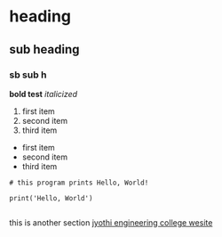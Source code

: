 # heading
## sub heading
### sb sub h
**bold test**
*italicized*
1. first item
2. second item
3. third item
- first item
- second item
- third item

```
# this program prints Hello, World!

print('Hello, World')

```

```

```
this is another section
[jyothi engineering college wesite](jecc.ac.in)

